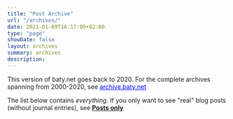 ```yaml
---
title: "Post Archive"
url: "/archives/"
date: 2021-01-09T16:17:00+02:00
type: "page"
showDate: false
layout: archives
summary: archives
description: 
---
```



This version of baty.net goes back to 2020. For the complete archives spanning from 2000-2020, see <a href="https://archive.baty.net/posts/" style="color:blue;">archive.baty.net</a>

The list below contains _everything_. If you only want to see "real" blog posts (without journal entries), see **<a href="/posts/">Posts only</a></strong>**

